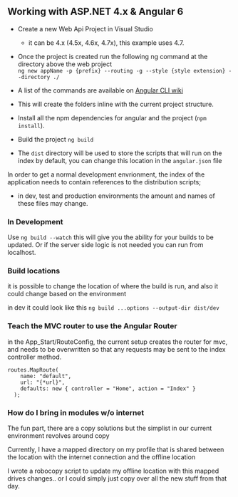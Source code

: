 ## Working with ASP.NET 4.x & Angular 6

- Create a new Web Api Project in Visual Studio
  - it can be 4.x (4.5x, 4.6x, 4.7x), this example uses 4.7.
- Once the project is created run the following ng command at the directory above the web project <br>
  `ng new appName -p {prefix} --routing -g --style {style extension} --directory ./`

- A list of the commands are available on [Angular CLI wiki](https://github.com/angular/angular-cli/wiki/new)

- This will create the folders inline with the current project structure.

- Install all the npm dependencies for angular and the project (`npm install`).

- Build the project ` ng build `

- The `dist` directory will be used to store the scripts that will run on the index by default, 
you can change this location in the `angular.json` file

In order to get a normal development envrionment, the index of the application needs to contain
references to the distribution scripts;
  - in dev, test and production environments the amount and names of these files may change.

### In Development
Use ` ng build --watch ` this will give you the ability for your builds to be updated.
Or if the server side logic is not needed you can run from localhost.


### Build locations
it is possible to change the location of where the build is run, and also it could change
based on the environment

in dev it could look like this
` ng build ...options --output-dir dist/dev `


### Teach the MVC router to use the Angular Router
in the App_Start/RouteConfig, the current setup creates the router for mvc, and needs to be overwritten
so that any requests may be sent to the index controller method.
```` 
routes.MapRoute(
    name: "default",
    url: "{*url}",
    defaults: new { controller = "Home", action = "Index" }
  ); 
````

### How do I bring in modules w/o internet
The fun part, there are a copy solutions but the simplist in our current environment revolves around copy

Currently, I have a mapped directory on my profile that is shared between the location with the internet connection
and the offline location

I wrote a robocopy script to update my offline location with this mapped drives changes.. or I could simply just copy
over all the new stuff from that day.
